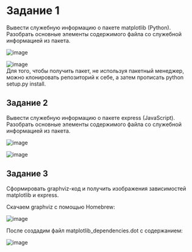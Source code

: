 # Задание 1
Вывести служебную информацию о пакете matplotlib (Python). Разобрать основные элементы содержимого файла со служебной информацией из пакета.

![image](https://github.com/user-attachments/assets/0da308e8-8fab-48b6-9a74-4764664d52d3)<br>

![image](https://github.com/user-attachments/assets/434bb2fc-5014-45c3-918d-438d8cf133cc)<br>
Для того, чтобы получить пакет, не используя пакетный менеджер, можно клонировать репозиторий к себе, а затем прописать python setup.py install.

## Задание 2
Вывести служебную информацию о пакете express (JavaScript). Разобрать основные элементы содержимого файла со служебной информацией из пакета.

![image](https://github.com/user-attachments/assets/bb666485-1c54-4c82-a6c0-f61b84c43164)<br>

![image](https://github.com/user-attachments/assets/645e54bf-4bed-4fef-8976-ff581e809e06)

## Задание 3
Сформировать graphviz-код и получить изображения зависимостей matplotlib и express.

Скачаем graphviz с помощью Homebrew:<br>

![image](https://github.com/user-attachments/assets/fcb3337d-3d94-498c-b92d-19c425ab74d2)

После создадим файл matplotlib_dependencies.dot с содержанием:<br>

![image](https://github.com/user-attachments/assets/e89bd26c-e017-4877-b3e6-f3ad09845661)
